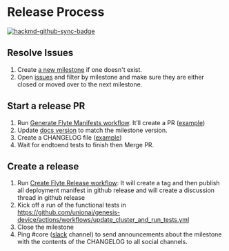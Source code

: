 # Release Process

[![hackmd-github-sync-badge](https://hackmd.io/sVOAyv6LTwiQllQUctxP1w/badge)](https://hackmd.io/sVOAyv6LTwiQllQUctxP1w)

## Resolve Issues
1. Create [a new milestone](https://github.com/flyteorg/flyte/milestones) if one doesn't exist.
1. Open [issues](https://github.com/flyteorg/flyte/issues) and filter by milestone and make sure they are either closed or moved over to the next milestone.
## Start a release PR
1. Run [Generate Flyte Manifests workflow](https://github.com/flyteorg/flyte/actions/workflows/generate_flyte_manifest.yml). It’ll create a PR ([example](https://github.com/flyteorg/flyte/pull/888))
1. Update [docs version](https://github.com/flyteorg/flyte/blob/master/docs/conf.py#L33) to match the milestone version.
1. Create a CHANGELOG file ([example](https://github.com/flyteorg/flyte/pull/888/files#diff-0c33dda4ecbd7e1116ddce683b5e143d85b22e43223ca258ecc571fb3b240a57))
1. Wait for endtoend tests to finish then Merge PR.
## Create a release
1. Run [Create Flyte Release workflow](https://github.com/flyteorg/flyte/actions/workflows/create_release.yml):
   It will create a tag and then publish all deployment manifest in github release and will create a discussion thread in github release
1. Kick off a run of the functional tests in https://github.com/unionai/genesis-device/actions/workflows/update_cluster_and_run_tests.yml
1. Close the milestone
1. Ping #core ([slack](https://slack.flyte.org/) channel) to send announcements about the milestone with the contents of the CHANGELOG to all social channels.
